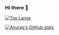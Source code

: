 ### Hi there 👋

<!--
**olexanax/olexanax** is a ✨ _special_ ✨ repository because its `README.md` (this file) appears on your GitHub profile.

Here are some ideas to get you started:

- 🔭 I’m currently working on ...
- 🌱 I’m currently learning ...
- 👯 I’m looking to collaborate on ...
- 🤔 I’m looking for help with ...
- 💬 Ask me about ...
- 📫 How to reach me: ...
- 😄 Pronouns: ...
- ⚡ Fun fact: ...
-->
[![Top Langs](https://github-readme-stats.vercel.app/api/top-langs/?username=olexanax)](https://github.com/olexanax/github-readme-stats)

[![Anurag's GitHub stats](https://github-readme-stats.vercel.app/api?username=olexanax)](https://github.com/olexanax/github-readme-stats)
